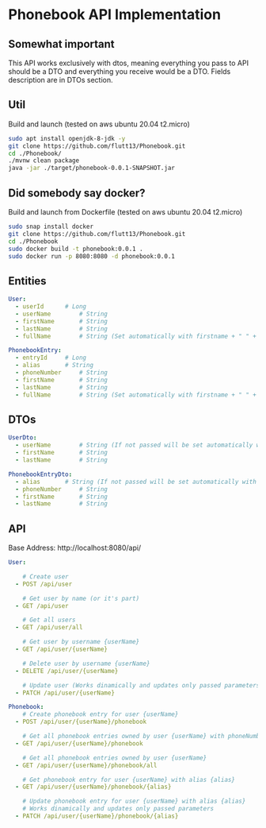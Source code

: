 # Phonebook API Implementation

## Somewhat important
This API works exclusively with dtos, meaning everything you pass to API should be a DTO and everything you receive would be a DTO.
Fields description are in DTOs section.

## Util

Build and launch (tested on aws ubuntu 20.04 t2.micro)
```bash
sudo apt install openjdk-8-jdk -y
git clone https://github.com/flutt13/Phonebook.git
cd ./Phonebook/
./mvnw clean package
java -jar ./target/phonebook-0.0.1-SNAPSHOT.jar
```

## Did somebody say docker?

Build and launch from Dockerfile (tested on aws ubuntu 20.04 t2.micro)
```bash
sudo snap install docker
git clone https://github.com/flutt13/Phonebook.git
cd ./Phonebook
sudo docker build -t phonebook:0.0.1 .
sudo docker run -p 8080:8080 -d phonebook:0.0.1
```

## Entities
```yaml
User:
  - userId		# Long
  - userName		# String
  - firstName		# String
  - lastName		# String
  - fullName		# String (Set automatically with firstname + " " + lastName)

PhonebookEntry:
  - entryId		# Long
  - alias		# String
  - phoneNumber		# String
  - firstName		# String
  - lastName		# String
  - fullName		# String (Set automatically with firstname + " " + lastName)
```

## DTOs

```yaml
UserDto:
  - userName		# String (If not passed will be set automatically with random string of length 8)
  - firstName		# String
  - lastName		# String

PhonebookEntryDto:
  - alias		# String (If not passed will be set automatically with upper cased first letters of firstName + lastName)
  - phoneNumber		# String
  - firstName		# String
  - lastName		# String
```
## API

Base Address: http://localhost:8080/api/

```yaml
User:

    # Create user
  - POST /api/user

    # Get user by name (or it's part)
  - GET /api/user

    # Get all users
  - GET /api/user/all

    # Get user by username {userName}
  - GET /api/user/{userName}

    # Delete user by username {userName}
  - DELETE /api/user/{userName}

    # Update user (Works dinamically and updates only passed parameters)
  - PATCH /api/user/{userName}

Phonebook:
    # Create phonebook entry for user {userName}
  - POST /api/user/{userName}/phonebook

    # Get all phonebook entries owned by user {userName} with phoneNumber parameter (ex. +79275821745)
  - GET /api/user/{userName}/phonebook

    # Get all phonebook entries owned by user {userName}
  - GET /api/user/{userName}/phonebook/all

    # Get phonebook entry for user {userName} with alias {alias}
  - GET /api/user/{userName}/phonebook/{alias}

    # Update phonebook entry for user {userName} with alias {alias} 
    # Works dinamically and updates only passed parameters
  - PATCH /api/user/{userName}/phonebook/{alias}
```
